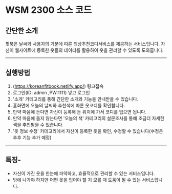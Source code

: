 # WSM 2300 소스 코드
## 간단한 소개
핏북은 날씨와 사용자의 기분에 따른 의상추천코디서비스를 제공하는 서비스입니다. 
자신이 웹사이트에 등록한 옷들의  데이터를 활용하여
옷을 관리할 수 있도록 도와줍니다. 

---
## 실행방법
1. (https://koreanfitbook.netlify.app/) 링크접속
2. 로그인(ID: admin ,PW:1111) 넣고 로그인
3. '소개' 카테고리를 통해 간단한 소개와 기능을 안내받을 수 있습니다. 
4. 홈화면에 오늘의 날씨와 추천색에 따른 옷코디를 확인합니다. 
5. 만약 마음에 든다면 자신이 등록해 둔 위치에 가서 코디를 입으면 됩니다. 
6. 만약 마음에 들지 않는다면 '오늘의 색' 카테고리의 설문조사를 통해 조금더 자세한 색을 추천받을 수 있습니다. 
7. '옷 정보 수정' 카테고리에서 자신이 등록한 옷을 확인, 수정할 수 있습니다(수정은 추후 기능 추가 예정)
---
## 특징-
- 자신이 가진 옷을 한눈에 파악하고, 효율적으로 관리할 수 있는 서비스입니다. 
- 밖에 나가야 하지만 어떤 옷을 입어야 할 지 모를 때 도움이 될 수 있는 서비스입니다. 
